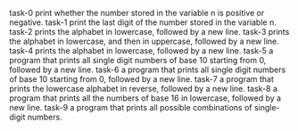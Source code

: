 task-0 print whether the number stored in the variable n is positive or negative.
task-1 print the last digit of the number stored in the variable n.
task-2 prints the alphabet in lowercase, followed by a new line. 
task-3 prints the alphabet in lowercase, and then in uppercase, followed by a new line.
task-4 prints the alphabet in lowercase, followed by a new line.
task-5 a program that prints all single digit numbers of base 10 starting from 0, followed by a new line.
task-6 a program that prints all single digit numbers of base 10 starting from 0, followed by a new line.
task-7 a program that prints the lowercase alphabet in reverse, followed by a new line.
task-8 a program that prints all the numbers of base 16 in lowercase, followed by a new line.
task-9 a program that prints all possible combinations of single-digit numbers.  
